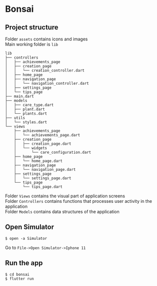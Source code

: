 # Bonsai

## Project structure
Folder `assets` contains icons and images  
Main working folder is `lib`
```
lib
├── controllers
│   ├── achievements_page
│   ├── creation_page
│   │   └── creation_controller.dart
│   ├── home_page
│   ├── navigation_page
│   │   └── navigation_controller.dart
│   ├── settings_page
│   └── tips_page
├── main.dart
├── models
│   ├── care_type.dart
│   ├── plant.dart
│   └── plants.dart
├── utils
│   └── styles.dart
└── views
    ├── achievements_page
    │   └── achievements_page.dart
    ├── creation_page
    │   ├── creation_page.dart
    │   └── widgets
    │       └── care_configuration.dart
    ├── home_page
    │   └── home_page.dart
    ├── navigation_page
    │   └── navigation_page.dart
    ├── settings_page
    │   └── settings_page.dart
    └── tips_page
        └── tips_page.dart
```

Folder `Views` contains the visual part of application screens  
Folder `Controllers` contains functions that processes user activity in the application  
Folder `Models` contains data structures of the application

## Open Simulator
```
$ open -a Simulator
```
Go to `File->Open Simulator->Iphone 11`

## Run the app
```
$ cd bonsai
$ flutter run 
```

